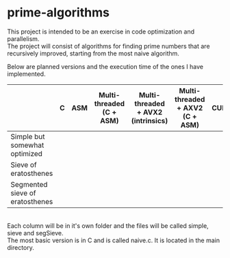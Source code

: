 # prime-algorithms
This project is intended to be an exercise in code optimization and parallelism.  
The project will consist of algorithms for finding prime numbers that are recursively improved, 
starting from the most naive algorithm.  

Below are planned versions and the execution time of the ones I have implemented.
  
|                                 | C | ASM | Multi-threaded (C + ASM) |  Multi-threaded  + AVX2 (intrinsics) | Multi-threaded + AXV2 (C + ASM) | CUDA |
|---------------------------------|---|-----|--------------------------|--------------------------------------|---------------------------------|------|
| Simple but somewhat optimized   |   |     |                          |                                      |                                 |      |
| Sieve of eratosthenes           |   |     |                          |                                      |                                 |      |
| Segmented sieve of eratosthenes |   |     |                          |                                      |                                 |      |

&nbsp;  
Each column will be in it's own folder and the files will be called simple, sieve and segSieve.  
The most basic version is in C and is called naive.c. It is located in the main directory.
